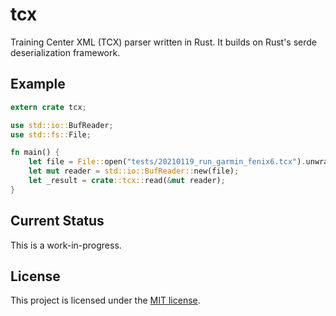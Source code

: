 # tcx
Training Center XML (TCX) parser written in Rust. It builds on Rust's serde deserialization framework.

## Example
```rust
extern crate tcx;

use std::io::BufReader;
use std::fs::File;

fn main() {
    let file = File::open("tests/20210119_run_garmin_fenix6.tcx").unwrap();
    let mut reader = std::io::BufReader::new(file);
    let _result = crate::tcx::read(&mut reader);
}
```

## Current Status
This is a work-in-progress.

## License
This project is licensed under the [MIT license](./LICENSE).
